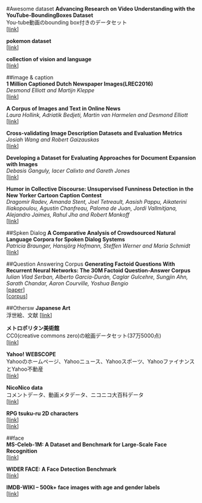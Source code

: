 #Awesome dataset
**Advancing Research on Video Understanding with the YouTube-BoundingBoxes Dataset**  
You-tube動画のbounding box付きのデータセット  
[[link](https://research.googleblog.com/2017/02/advancing-research-on-video.html)]  

**pokemon dataset**  
[[link](https://www.kaggle.com/abcsds/pokemon)]  

**collection of vision and language**  
[[link](http://visionandlanguage.net)]  

##image & caption  
**1 Million Captioned Dutch Newspaper Images(LREC2016)**  
*Desmond Elliott and Martijn Kleppe*  
[[link](http://www.lrec-conf.org/proceedings/lrec2016/summaries/448.html)]  

**A Corpus of Images and Text in Online News**  
*Laura Hollink, Adriatik Bedjeti, Martin van Harmelen and Desmond Elliott*  
[[link](http://www.lrec-conf.org/proceedings/lrec2016/summaries/19.html)]  

**Cross-validating Image Description Datasets and Evaluation Metrics**  
*Josiah Wang and Robert Gaizauskas*  
[[link](http://www.lrec-conf.org/proceedings/lrec2016/summaries/591.html)]  

**Developing a Dataset for Evaluating Approaches for Document Expansion with Images**  
*Debasis Ganguly, Iacer Calixto and Gareth Jones*  
[[link](http://www.lrec-conf.org/proceedings/lrec2016/summaries/595.html)]  

**Humor in Collective Discourse: Unsupervised Funniness Detection in the New Yorker Cartoon Caption Contest**  
*Dragomir Radev, Amanda Stent, Joel Tetreault, Aasish Pappu, Aikaterini Iliakopoulou, Agustin Chanfreau, Paloma de Juan, Jordi Vallmitjana, Alejandro Jaimes, Rahul Jha and Robert Mankoff*  
[[link](http://www.lrec-conf.org/proceedings/lrec2016/summaries/317.html)]  

##Spken Dialog
**A Comparative Analysis of Crowdsourced Natural Language Corpora for Spoken Dialog Systems**  
*Patricia Braunger, Hansjörg Hofmann, Steffen Werner and Maria Schmidt*  
[[link](http://www.lrec-conf.org/proceedings/lrec2016/summaries/333.html)]  

##Question Answering Corpus 
**Generating Factoid Questions With Recurrent Neural Networks: The 30M Factoid Question-Answer Corpus**  
*Iulian Vlad Serban, Alberto García-Durán, Caglar Gulcehre, Sungjin Ahn, Sarath Chandar, Aaron Courville, Yoshua Bengio*  
[[paper](http://arxiv.org/abs/1603.06807)]  
[[corpus](http://agarciaduran.org/)]  

##Othersw
**Japanese Art**  
浮世絵、文献
[[link](http://digitalcollections.nypl.org)]  

**メトロポリタン美術館**  
CC0(creative commons zero)の絵画データセット(37万5000点)  
[[link](http://metmuseum.org/about-the-met/policies-and-documents/image-resources)]  

**Yahoo! WEBSCOPE**  
Yahooのホームページ、Yahooニュース、Yahooスポーツ、YahooファイナンスとYahoo不動産  
[[link](http://webscope.sandbox.yahoo.com)]  

**NicoNico data**  
コメントデータ、動画メタデータ、ニコニコ大百科データ  
[[link](http://www.nii.ac.jp/dsc/idr/nico/nico.html)]  

**RPG tsuku-ru 2D characters**  
[[link](http://yurudora.com/tkool/)]  
[[link](http://kobom.blog.fc2.com/)]  

##face  
**MS-Celeb-1M: A Dataset and Benchmark for Large-Scale Face Recognition**  
[[link](http://arxiv.org/abs/1607.08221)]  

**WIDER FACE: A Face Detection Benchmark**  
[[link](http://mmlab.ie.cuhk.edu.hk/projects/WIDERFace/)]  

**IMDB-WIKI – 500k+ face images with age and gender labels**  
[[link](https://data.vision.ee.ethz.ch/cvl/rrothe/imdb-wiki/)]  

